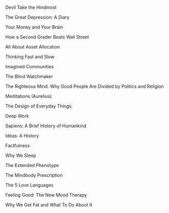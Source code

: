 Devil Take the Hindmost

The Great Depression: A Diary

Your Money and Your Brain

How a Second Grader Beats Wall Street

All About Asset Allocation

Thinking Fast and Slow

Imagined Communities

The Blind Watchmaker

The Righteous Mind: Why Good People Are Divided by Politics and Religion

Meditations (Aurelius)

The Design of Everyday Things

Deep Work

Sapiens: A Brief History of Humankind

Ideas: A History

Factfulness

Why We Sleep

The Extended Phenotype

The Mindbody Prescription

The 5 Love Languages

Feeling Good: The New Mood Therapy

Why We Get Fat and What To Do About It
